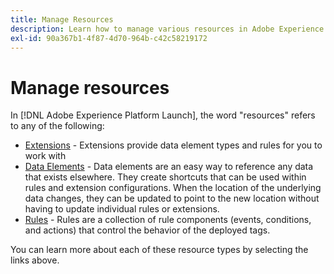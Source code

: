 ```yaml
---
title: Manage Resources
description: Learn how to manage various resources in Adobe Experience Platform Launch, including extensions, data elements, and rules.
exl-id: 90a367b1-4f87-4d70-964b-c42c58219172
---
```

# Manage resources

In [!DNL Adobe Experience Platform Launch], the word "resources" refers to any of the following:

* [Extensions](extensions/overview.md) - Extensions provide data element types and rules for you to work with
* [Data Elements](data-elements.md) - Data elements are an easy way to reference any data that exists elsewhere.  They create shortcuts that can be used within rules and extension configurations.  When the location of the underlying data changes, they can be updated to point to the new location without having to update individual rules or extensions.
* [Rules](rules.md) - Rules are a collection of rule components (events, conditions, and actions) that control the behavior of the deployed tags.

You can learn more about each of these resource types by selecting  the links above.

